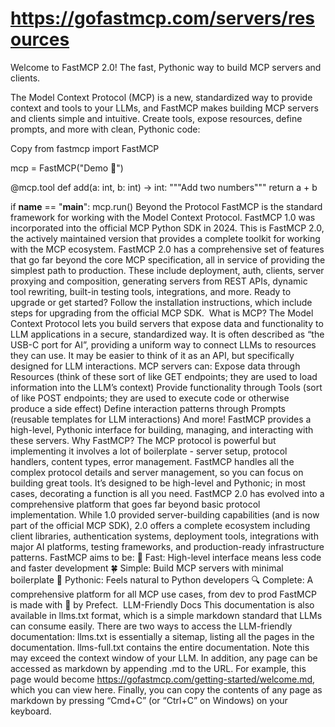 # https://gofastmcp.com/servers/resources

Welcome to FastMCP 2.0!
The fast, Pythonic way to build MCP servers and clients.

The Model Context Protocol (MCP) is a new, standardized way to provide context and tools to your LLMs, and FastMCP makes building MCP servers and clients simple and intuitive. Create tools, expose resources, define prompts, and more with clean, Pythonic code:

Copy
from fastmcp import FastMCP

mcp = FastMCP("Demo 🚀")

@mcp.tool
def add(a: int, b: int) -> int:
    """Add two numbers"""
    return a + b

if __name__ == "__main__":
    mcp.run()
​
Beyond the Protocol
FastMCP is the standard framework for working with the Model Context Protocol. FastMCP 1.0 was incorporated into the official MCP Python SDK in 2024.
This is FastMCP 2.0, the actively maintained version that provides a complete toolkit for working with the MCP ecosystem.
FastMCP 2.0 has a comprehensive set of features that go far beyond the core MCP specification, all in service of providing the simplest path to production. These include deployment, auth, clients, server proxying and composition, generating servers from REST APIs, dynamic tool rewriting, built-in testing tools, integrations, and more.
Ready to upgrade or get started? Follow the installation instructions, which include steps for upgrading from the official MCP SDK.
​
What is MCP?
The Model Context Protocol lets you build servers that expose data and functionality to LLM applications in a secure, standardized way. It is often described as “the USB-C port for AI”, providing a uniform way to connect LLMs to resources they can use. It may be easier to think of it as an API, but specifically designed for LLM interactions. MCP servers can:
Expose data through Resources (think of these sort of like GET endpoints; they are used to load information into the LLM’s context)
Provide functionality through Tools (sort of like POST endpoints; they are used to execute code or otherwise produce a side effect)
Define interaction patterns through Prompts (reusable templates for LLM interactions)
And more!
FastMCP provides a high-level, Pythonic interface for building, managing, and interacting with these servers.
​
Why FastMCP?
The MCP protocol is powerful but implementing it involves a lot of boilerplate - server setup, protocol handlers, content types, error management. FastMCP handles all the complex protocol details and server management, so you can focus on building great tools. It’s designed to be high-level and Pythonic; in most cases, decorating a function is all you need.
FastMCP 2.0 has evolved into a comprehensive platform that goes far beyond basic protocol implementation. While 1.0 provided server-building capabilities (and is now part of the official MCP SDK), 2.0 offers a complete ecosystem including client libraries, authentication systems, deployment tools, integrations with major AI platforms, testing frameworks, and production-ready infrastructure patterns.
FastMCP aims to be:
🚀 Fast: High-level interface means less code and faster development
🍀 Simple: Build MCP servers with minimal boilerplate
🐍 Pythonic: Feels natural to Python developers
🔍 Complete: A comprehensive platform for all MCP use cases, from dev to prod
FastMCP is made with 💙 by Prefect.
​
LLM-Friendly Docs
This documentation is also available in llms.txt format, which is a simple markdown standard that LLMs can consume easily.
There are two ways to access the LLM-friendly documentation:
llms.txt is essentially a sitemap, listing all the pages in the documentation.
llms-full.txt contains the entire documentation. Note this may exceed the context window of your LLM.
In addition, any page can be accessed as markdown by appending .md to the URL. For example, this page would become https://gofastmcp.com/getting-started/welcome.md, which you can view here.
Finally, you can copy the contents of any page as markdown by pressing “Cmd+C” (or “Ctrl+C” on Windows) on your keyboard.